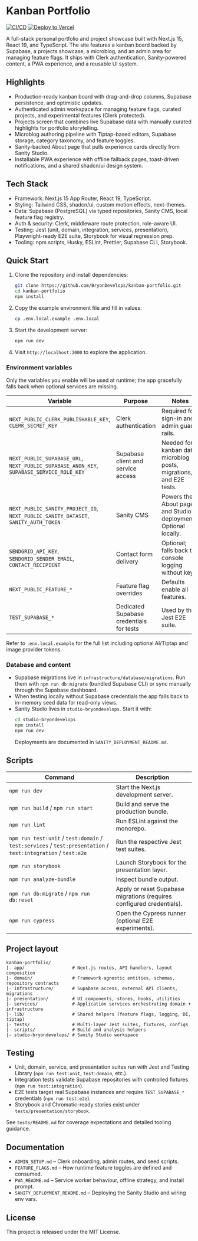 # Kanban Portfolio

[![CI/CD](https://github.com/BryonDevelops/kanban-portfolio/actions/workflows/ci.yml/badge.svg)](https://github.com/BryonDevelops/kanban-portfolio/actions/workflows/ci.yml)
[![Deploy to Vercel](https://vercel.com/button)](https://vercel.com)

A full-stack personal portfolio and project showcase built with Next.js 15, React 19, and TypeScript. The site features a kanban board backed by Supabase, a projects showcase, a microblog, and an admin area for managing feature flags. It ships with Clerk authentication, Sanity-powered content, a PWA experience, and a reusable UI system.

## Highlights
- Production-ready kanban board with drag-and-drop columns, Supabase persistence, and optimistic updates.
- Authenticated admin workspace for managing feature flags, curated projects, and experimental features (Clerk protected).
- Projects screen that combines live Supabase data with manually curated highlights for portfolio storytelling.
- Microblog authoring pipeline with Tiptap-based editors, Supabase storage, category taxonomy, and feature toggles.
- Sanity-backed About page that pulls experience cards directly from Sanity Studio.
- Installable PWA experience with offline fallback pages, toast-driven notifications, and a shared shadcn/ui design system.

## Tech Stack
- Framework: Next.js 15 App Router, React 19, TypeScript.
- Styling: Tailwind CSS, shadcn/ui, custom motion effects, next-themes.
- Data: Supabase (PostgreSQL) via typed repositories, Sanity CMS, local feature flag registry.
- Auth & security: Clerk, middleware route protection, role-aware UI.
- Testing: Jest (unit, domain, integration, services, presentation), Playwright-ready E2E suite, Storybook for visual regression prep.
- Tooling: npm scripts, Husky, ESLint, Prettier, Supabase CLI, Storybook.

## Quick Start
1. Clone the repository and install dependencies:
   ```bash
   git clone https://github.com/BryonDevelops/kanban-portfolio.git
   cd kanban-portfolio
   npm install
   ```
2. Copy the example environment file and fill in values:
   ```bash
   cp .env.local.example .env.local
   ```
3. Start the development server:
   ```bash
   npm run dev
   ```
4. Visit `http://localhost:3000` to explore the application.

### Environment variables
Only the variables you enable will be used at runtime; the app gracefully falls back when optional services are missing.

| Variable | Purpose | Notes |
| --- | --- | --- |
| `NEXT_PUBLIC_CLERK_PUBLISHABLE_KEY`, `CLERK_SECRET_KEY` | Clerk authentication | Required for sign-in and admin guard rails. |
| `NEXT_PUBLIC_SUPABASE_URL`, `NEXT_PUBLIC_SUPABASE_ANON_KEY`, `SUPABASE_SERVICE_ROLE_KEY` | Supabase client and service access | Needed for kanban data, microblog posts, migrations, and E2E tests. |
| `NEXT_PUBLIC_SANITY_PROJECT_ID`, `NEXT_PUBLIC_SANITY_DATASET`, `SANITY_AUTH_TOKEN` | Sanity CMS | Powers the About page and Studio deployments. Optional locally. |
| `SENDGRID_API_KEY`, `SENDGRID_SENDER_EMAIL`, `CONTACT_RECIPIENT` | Contact form delivery | Optional; falls back to console logging without keys. |
| `NEXT_PUBLIC_FEATURE_*` | Feature flag overrides | Defaults enable all features. |
| `TEST_SUPABASE_*` | Dedicated Supabase credentials for tests | Used by the Jest E2E suite. |

Refer to `.env.local.example` for the full list including optional AI/Tiptap and image provider tokens.

### Database and content
- Supabase migrations live in `infrastructure/database/migrations`. Run them with `npm run db:migrate` (bundled Supabase CLI) or sync manually through the Supabase dashboard.
- When testing locally without Supabase credentials the app falls back to in-memory seed data for read-only views.
- Sanity Studio lives in `studio-bryondevelops`. Start it with:
  ```bash
  cd studio-bryondevelops
  npm install
  npm run dev
  ```
  Deployments are documented in `SANITY_DEPLOYMENT_README.md`.

## Scripts
| Command | Description |
| --- | --- |
| `npm run dev` | Start the Next.js development server. |
| `npm run build` / `npm run start` | Build and serve the production bundle. |
| `npm run lint` | Run ESLint against the monorepo. |
| `npm run test:unit` / `test:domain` / `test:services` / `test:presentation` / `test:integration` / `test:e2e` | Run the respective Jest test suites. |
| `npm run storybook` | Launch Storybook for the presentation layer. |
| `npm run analyze-bundle` | Inspect bundle output. |
| `npm run db:migrate` / `npm run db:reset` | Apply or reset Supabase migrations (requires configured credentials). |
| `npm run cypress` | Open the Cypress runner (optional E2E experiments). |

## Project layout
```
kanban-portfolio/
|- app/                  # Next.js routes, API handlers, layout composition
|- domain/               # Framework-agnostic entities, schemas, repository contracts
|- infrastructure/       # Supabase access, external API clients, migrations
|- presentation/         # UI components, stores, hooks, utilities
|- services/             # Application services orchestrating domain + infrastructure
|- lib/                  # Shared helpers (feature flags, logging, DI, tiptap)
|- tests/                # Multi-layer Jest suites, fixtures, configs
|- scripts/              # Build and analysis helpers
|- studio-bryondevelops/ # Sanity Studio workspace
```

## Testing
- Unit, domain, service, and presentation suites run with Jest and Testing Library (`npm run test:unit`, `test:domain`, etc.).
- Integration tests validate Supabase repositories with controlled fixtures (`npm run test:integration`).
- E2E tests target real Supabase instances and require `TEST_SUPABASE_*` credentials (`npm run test:e2e`).
- Storybook and Chromatic-ready stories exist under `tests/presentation/storybook`.

See `tests/README.md` for coverage expectations and detailed tooling guidance.

## Documentation
- `ADMIN_SETUP.md` – Clerk onboarding, admin routes, and seed scripts.
- `FEATURE_FLAGS.md` – How runtime feature toggles are defined and consumed.
- `PWA_README.md` – Service worker behaviour, offline strategy, and install prompt.
- `SANITY_DEPLOYMENT_README.md` – Deploying the Sanity Studio and wiring env vars.

## License
This project is released under the MIT License.
